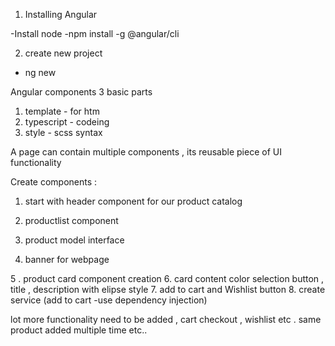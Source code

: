 1) Installing Angular

-Install node
-npm install -g @angular/cli

2) create new project
- ng new <project name>

Angular components  3 basic parts 

1. template - for htm
2. typescript - codeing
3. style - scss syntax


A page can contain multiple components ,
its reusable piece of UI functionality

Create components :

1. start with header component for our product catalog

2. productlist component

3. product model interface

4. banner for webpage

5 . product card component creation 
6. card content color selection button , title , description with elipse style
7. add to cart and Wishlist button 
8.  create service  (add to cart -use dependency injection)

lot more functionality need to be added , cart checkout , wishlist etc . same product added multiple time etc.. 






















